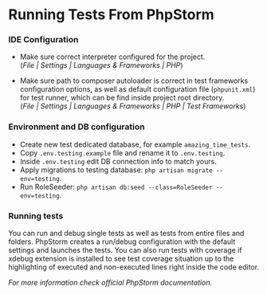 
# Running Tests From PhpStorm  


### IDE Configuration 

* Make sure correct interpreter configured for the project.  
(_File | Settings | Languages & Frameworks | PHP_)

* Make sure path to composer autoloader is correct in test frameworks configuration options,
as well as default configuration file (`phpunit.xml`) for test runner, which can be find inside project root directory.     
(_File | Settings | Languages & Frameworks | PHP | Test Frameworks_)  



### Environment and DB configuration

* Create new test dedicated database, for example `amazing_time_tests`.  
* Copy `.env.testing.example` file and rename it to `.env.testing`.  
* Inside `.env.testing` edit DB connection info to match yours.  
* Apply migrations to testing database: `php artisan migrate --env=testing`.
* Run RoleSeeder: `php artisan db:seed --class=RoleSeeder --env=testing`.

 ### Running tests
 
You can run and debug single tests as well as tests from entire files and folders.
PhpStorm creates a run/debug configuration with the default settings and launches the tests.
You can also run tests with coverage if xdebug extension is installed to see test coverage situation
up to the highlighting of executed and non-executed lines right inside the code editor.  

_For more information check official PhpStorm documentation._
